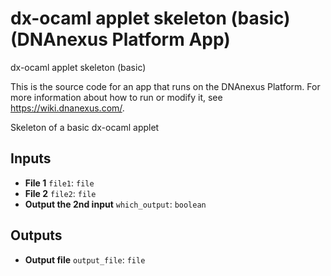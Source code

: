 <!-- dx-header -->
# dx-ocaml applet skeleton (basic) (DNAnexus Platform App)

dx-ocaml applet skeleton (basic)

This is the source code for an app that runs on the DNAnexus Platform.
For more information about how to run or modify it, see
https://wiki.dnanexus.com/.
<!-- /dx-header -->

Skeleton of a basic dx-ocaml applet

<!--
TODO: This app directory was automatically generated by dx-app-wizard;
please edit this Readme.md file to include essential documentation about
your app that would be helpful to users. (Also see the
Readme.developer.md.) Once you're done, you can remove these TODO
comments.

For more info, see https://wiki.dnanexus.com/Developer-Portal.
-->

<!--
TODO: Fill in additional info about how to use each input and output
below.
-->

## Inputs

* **File 1** ``file1``: ``file``
* **File 2** ``file2``: ``file``
* **Output the 2nd input** ``which_output``: ``boolean``

## Outputs

* **Output file** ``output_file``: ``file``
